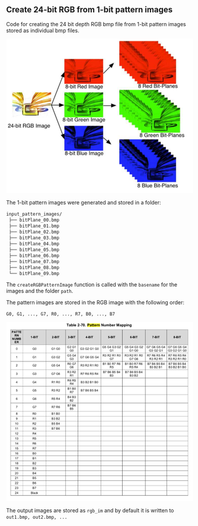 ## Create 24-bit RGB from 1-bit pattern images

Code for creating the 24 bit depth RGB bmp file from 1-bit pattern images stored as individual bmp files.

![Relationship Between Bit-Planes and 24-bit RGB Images. (from dlpu011f.pdf LightCrafter 4500 User's guide)](doc_support_files/fig-4-1.png "Figure 4-1. Relationship Between Bit-Planes and 24-bit RGB Images")


The 1-bit pattern images were generated and stored in a folder:
 
	input_pattern_images/
	 ├── bitPlane_00.bmp
	 ├── bitPlane_01.bmp
	 ├── bitPlane_02.bmp
	 ├── bitPlane_03.bmp
	 ├── bitPlane_04.bmp
	 ├── bitPlane_05.bmp
	 ├── bitPlane_06.bmp
	 ├── bitPlane_07.bmp
	 ├── bitPlane_08.bmp
	 └── bitPlane_09.bmp

The ``createRGBPatternImage`` function is called with the ``basename`` for the images and the folder ``path``.

The pattern images are stored in the RGB image with the following order:

	G0, G1, ..., G7, R0, ..., R7, B0, ..., B7

![Table 2-70. Pattern Number Mapping. (from dlpu010g.pdf DLPC350 Programmer’s Guide)](doc_support_files/table-2-70.png "Table 2-70. Pattern Number Mapping")

The output images are stored as ``rgb_im`` and by default it is written to
``out1.bmp, out2.bmp, ...``

